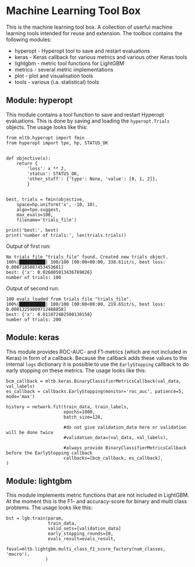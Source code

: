 # Machine Learning Tool Box
This is the machine learning tool box. A collection of userful machine learning tools intended for reuse and extension.
The toolbox contains the following modules:
* hyperopt - Hyperopt tool to save and restart evaluations
* keras - Keras callback for various metrics and various other Keras tools
* lightgbm - metric tool functions for LightGBM
* metrics - several metric implementations 
* plot - plot and visualisation tools
* tools - various (i.a. statistical) tools

## Module: hyperopt
This module contains a tool function to save and restart Hyperopt evaluations.
This is done by saving and loading the ``hyperopt.Trials`` objects.
The usage looks like this:
```
from mltb.hyperopt import fmin
from hyperopt import tpe, hp, STATUS_OK


def objective(x):
    return {
        'loss': x ** 2,
        'status': STATUS_OK,
        'other_stuff': {'type': None, 'value': [0, 1, 2]},
        }


best, trials = fmin(objective,
    space=hp.uniform('x', -10, 10),
    algo=tpe.suggest,
    max_evals=100,
    filename='trials_file')

print('best:', best)
print('number of trials:', len(trials.trials))
```

Output of first run:
```
No trials file "trials_file" found. Created new trials object.
100%|██████████| 100/100 [00:00<00:00, 338.61it/s, best loss: 0.0007185087453453681]
best: {'x': 0.026805013436769026}
number of trials: 100
```

Output of second run:
```
100 evals loaded from trials file "trials_file".
100%|██████████| 100/100 [00:00<00:00, 219.65it/s, best loss: 0.00012259809712488858]
best: {'x': 0.011072402500130158}
number of trials: 200
```

## Module: keras
This module provides ROC-AUC- and F1-metrics (which are not included in Keras) 
in form of a callback. 
Because the callback adds these values to the internal `logs` dictionary it is 
possible to use the `EarlyStopping` callback
to do early stopping on these metrics. The usage looks like this:
```
bcm_callback = mltb.keras.BinaryClassifierMetricsCallback(val_data, val_labels)
es_callback = callbacks.EarlyStopping(monitor='roc_auc', patience=5,  mode='max')

history = network.fit(train_data, train_labels, 
                      epochs=1000, 
                      batch_size=128, 
                      
                      #do not give validation_data here or validation will be done twice
                      #validation_data=(val_data, val_labels),
                      
                      #always provide BinaryClassifierMetricsCallback before the EarlyStopping callback
                      callbacks=[bcm_callback, es_callback],
)
```

## Module: lightgbm
This module implements metric functions that are not included in LightGBM. 
At the moment this is the F1- and accuracy-score for binary and multi class problems.
The usage looks like this:
```
bst = lgb.train(param, 
                train_data, 
                valid_sets=[validation_data]
                early_stopping_rounds=10,
                evals_result=evals_result,
                feval=mltb.lightgbm.multi_class_f1_score_factory(num_classes, 'macro'),
               )
```
